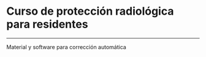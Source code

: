 # Curso de protección radiológica para residentes
-------
Material y software para corrección automática
